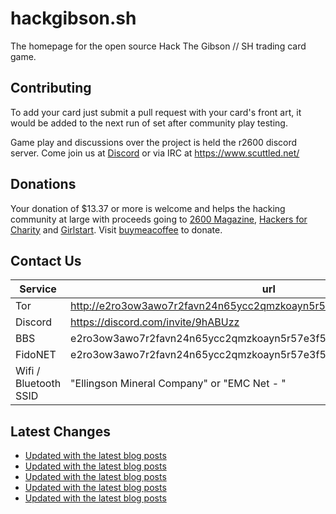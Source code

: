# hackgibson.sh
The homepage for the open source Hack The Gibson // SH trading card game.


## Contributing

To add your card just submit a pull request with your card's front art, it would be added to the next run of set after community play testing.

Game play and discussions over the project is held the r2600 discord server. Come join us at [Discord](https://discord.com/invite/9hABUzz) or via IRC at https://www.scuttled.net/


## Donations

Your donation of $13.37 or more is welcome and helps the hacking community at large with proceeds going to [2600 Magazine](https://2600.com/), [Hackers for Charity](https://hackersforcharity.org) and [Girlstart](https://girlstart.org).  Visit [buymeacoffee](https://www.buymeacoffee.com/hackgibson.sh) to donate.


## Contact Us

Service | url
-|-
Tor | http://e2ro3ow3awo7r2favn24n65ycc2qmzkoayn5r57e3f56nvjwdcgg32ad.onion
Discord | https://discord.com/invite/9hABUzz
BBS | e2ro3ow3awo7r2favn24n65ycc2qmzkoayn5r57e3f56nvjwdcgg32ad.onion:23
FidoNET | e2ro3ow3awo7r2favn24n65ycc2qmzkoayn5r57e3f56nvjwdcgg32ad.onion:24554
Wifi / Bluetooth SSID | "Ellingson Mineral Company" or "EMC Net - <fidonet address>"

## Latest Changes
<!-- BLOG-POST-LIST:START -->
- [Updated with the latest blog posts](https://github.com/DFW2600/hackgibson.sh/commit/7714ffc2e4e7d39b99c7d87d47e0d79b3d980608)
- [Updated with the latest blog posts](https://github.com/DFW2600/hackgibson.sh/commit/b4ae8af24419b5ce32e35b2b0167d1aaecefe20f)
- [Updated with the latest blog posts](https://github.com/DFW2600/hackgibson.sh/commit/ff11c6b1992d85c5bd84a7efd2d04ee4c2d4dff1)
- [Updated with the latest blog posts](https://github.com/DFW2600/hackgibson.sh/commit/ca671ca73ef9bb7b123b83d394f5dac7ae676a30)
- [Updated with the latest blog posts](https://github.com/DFW2600/hackgibson.sh/commit/4b3dc159cc4ccd5c9b0403ac5d986ab9ff0393ca)
<!-- BLOG-POST-LIST:END -->
